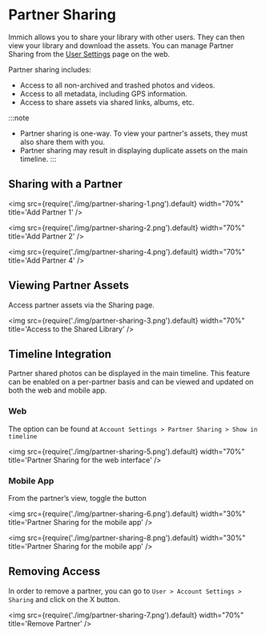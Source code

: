 # Partner Sharing

Immich allows you to share your library with other users. They can then view your library and download the assets. You can manage Partner Sharing from the [User Settings](docs/features/user-settings.md) page on the web.

Partner sharing includes:

- Access to all non-archived and trashed photos and videos.
- Access to all metadata, including GPS information.
- Access to share assets via shared links, albums, etc.

:::note

- Partner sharing is one-way. To view your partner's assets, they must also share them with you.
- Partner sharing may result in displaying duplicate assets on the main timeline.
  :::

## Sharing with a Partner

<img src={require('./img/partner-sharing-1.png').default} width="70%" title='Add Partner 1' />

<img src={require('./img/partner-sharing-2.png').default} width="70%" title='Add Partner 2' />

<img src={require('./img/partner-sharing-4.png').default} width="70%" title='Add Partner 4' />

## Viewing Partner Assets

Access partner assets via the Sharing page.

<img src={require('./img/partner-sharing-3.png').default} width="70%" title='Access to the Shared Library' />

## Timeline Integration

Partner shared photos can be displayed in the main timeline. This feature can be enabled on a per-partner basis and can be viewed and updated on both the web and mobile app.

### Web

The option can be found at `Account Settings > Partner Sharing > Show in timeline`

<img src={require('./img/partner-sharing-5.png').default} width="70%" title='Partner Sharing for the web interface' />

### Mobile App

From the partner’s view, toggle the button

<img src={require('./img/partner-sharing-6.png').default} width="30%" title='Partner Sharing for the mobile app' />

<img src={require('./img/partner-sharing-8.png').default} width="30%" title='Partner Sharing for the mobile app' />

## Removing Access

In order to remove a partner, you can go to `User > Account Settings > Sharing` and click on the X button.

<img src={require('./img/partner-sharing-7.png').default} width="70%" title='Remove Partner' />
